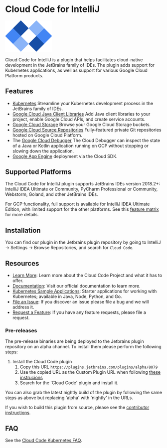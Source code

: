 # Cloud Code for IntelliJ 
<img src="docs/images/cloud_code.png" alt="Cloud Code" width="150" />

Cloud Code for IntelliJ is a plugin that helps facilitates cloud-native development in the JetBrains 
family of IDEs. The plugin adds support for Kubernetes applications, as well as support for various
Google Cloud Platform products.

## Features

* [Kubernetes](https://github.com/GoogleCloudPlatform/google-cloud-intellij/tree/master/kubernetes) Streamline your Kubernetes development process in the JetBrains family of IDEs.
* [Google Cloud Java Client Libraries](https://cloud.google.com/tools/intellij/docs/client-libraries) 
  Add Java client libraries to your project, enable Google Cloud APIs, and create service accounts.
* [Google Cloud Storage](https://cloud.google.com/storage/) 
  Browse your Google Cloud Storage buckets.
* [Google Cloud Source Repositories](https://cloud.google.com/tools/cloud-repositories/) 
  Fully-featured private Git repositories hosted on Google Cloud Platform.
* The [Google Cloud Debugger](https://cloud.google.com/tools/cloud-debugger/) 
  The Cloud Debugger can inspect the state of a Java or Kotlin application running on 
  GCP without stopping or slowing down the application.
* [Google App Engine](https://cloud.google.com/appengine/docs/) deployment via the Cloud SDK.

## Supported Platforms

The Cloud Code for IntelliJ plugin supports JetBrains IDEs version 2018.2+: IntelliJ IDEA Ultimate 
or Community, PyCharm Professional or Community, Webstorm, Goland, and other JetBrains IDEs.

For GCP functionality, full support is available for IntelliJ IDEA Ultimate Edition, with limited
support for the other platforms. See this [feature matrix](docs/gcp-feature-matrix.md) 
for more details.

## Installation

You can find our plugin in the Jetbrains plugin repository by going to IntelliJ -> Settings -> Browse Repositories, and search for `Cloud Code`. 

## Resources
* [Learn More](https://cloud.google.com/code): Learn more about the Cloud Code Project and what it has to offer.
* [Documentation](https://cloud.google.com/code/docs/intellij/): Visit our official documentation to learn more.
* [Kubernetes Sample Applications](https://github.com/GoogleCloudPlatform/cloud-code-samples): Starter applications for working with Kubernetes; available in Java, Node, Python, and Go.
* [File an Issue](https://github.com/GoogleCloudPlatform/google-cloud-intellij/issues): If you discover an issue please file a bug and we will address it. 
* [Request a Feature](https://github.com/GoogleCloudPlatform/google-cloud-intellij/issues): If you have any feature requests, please file a request.

### Pre-releases 

The pre-release binaries are being deployed to the Jetbrains plugin repository on an alpha
channel. To install them please perform the following steps:

1. Install the Cloud Code plugin
    1. Copy this URL `https://plugins.jetbrains.com/plugins/alpha/8079`
    1. Use the copied URL as the Custom Plugin URL when following [these instrucions](https://www.jetbrains.com/idea/help/managing-enterprise-plugin-repositories.html)
    1. Search for the 'Cloud Code' plugin and install it.

You can also grab the latest nightly build of the plugin by following the same steps as above but 
replacing 'alpha' with 'nightly' in the URLs.

If you wish to build this plugin from source, please see the
[contributor instructions](https://github.com/GoogleCloudPlatform/google-cloud-intellij/blob/master/CONTRIBUTING.md).

## FAQ

See the [Cloud Code Kubernetes FAQ](kubernetes/docs/faq.md).
